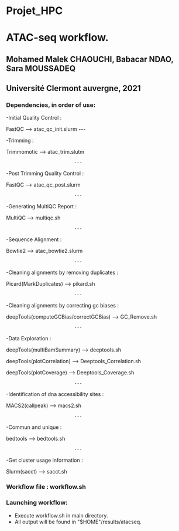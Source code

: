 # Projet_HPC

# ATAC-seq workflow.
## Mohamed Malek CHAOUCHI, Babacar NDAO, Sara MOUSSADEQ
## Université Clermont auvergne, 2021

### Dependencies, in order of use:

-Initial Quality Control : 

FastQC                                 --> atac_qc_init.slurm
                              ---
                              
-Trimming : 

Trimmomotic                            --> atac_trim.slutm

                              ---
                              
-Post Trimming Quality Control :

FastQC                                 --> atac_qc_post.slurm

                              ---
                              
-Generating MultiQC Report : 

MultiQC                                --> multiqc.sh

                              ---
                              
-Sequence Alignment : 

Bowtie2                                --> atac_bowtie2.slurm

                              ---
                              
-Cleaning alignments by removing duplicates : 

Picard(MarkDuplicates)                 --> pikard.sh

                              ---
                              
-Cleaning alignments by correcting gc biases : 

deepTools(computeGCBias/correctGCBias) --> GC_Remove.sh

                              ---
                              
-Data Exploration : 

deepTools(multiBamSummary)             --> deeptools.sh

deepTools(plotCorrelation)             --> Deeptools_Correlation.sh

deepTools(plotCoverage)                --> Deeptools_Coverage.sh

                              ---
-Identification of dna accessibility sites : 

MACS2(callpeak)                        --> macs2.sh

                              ---
                              
-Commun and unique : 

bedtools                               --> bedtools.sh

                              ---
                              
-Get cluster usage information :

Slurm(sacct)                           --> sacct.sh


### Workflow file : workflow.sh 

### Launching workflow:
- Execute workflow.sh in main directory.
- All output will be found in "$HOME"/results/atacseq.
